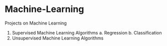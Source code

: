 # Machine-Learning
Projects on Machine Learning
1. Supervised Machine Learning Algorithms
    a. Regression
    b. Classification
2. Unsupervised Machine Learning Algorithms